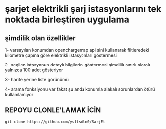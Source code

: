 # şarjet elektrikli şarj istasyonlarını tek noktada birleştiren uygulama


## şimdilik olan özellikler

1- varsayılan konumdan openchargemap api sini kullanarak filtleredeki kilometre çapına göre elektrikli istasyonları göstermesi

2- seçilen istasyonun detaylı bilgilerini göstermesi şimdilik sınırlı olarak yalnızca 100 adet gösteriyor

3- harite yerine liste görünümü

4- arama fonksiyonu var fakat şu anda konumla alakalı sorunlardan ötürü kullanılamıyor

## REPOYU CLONLE'LAMAK İCİN

    git clone https://github.com/ysftsdln0/SarjEt